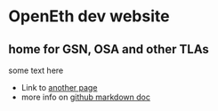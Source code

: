 # OpenEth dev website 
## home for GSN, OSA and other TLAs

some text here

- Link to [another page](anotherpage.md)
- more info on [github markdown doc](https://www.markdownguide.org/tools/github-pages/)
